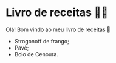 # Livro de receitas :man_cook:

Olá! Bom vindo ao meu livro de receitas :wave:

- Strogonoff de frango;
- Pavê;
- Bolo de Cenoura.
